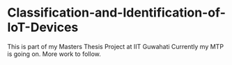 # Classification-and-Identification-of-IoT-Devices
This is part of my Masters Thesis Project at IIT Guwahati
Currently my MTP is going on.
More work to follow.
